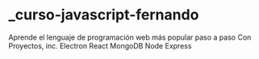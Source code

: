 # _curso-javascript-fernando
Aprende el lenguaje de programación web más popular paso a paso Con Proyectos, inc. Electron React MongoDB Node Express
